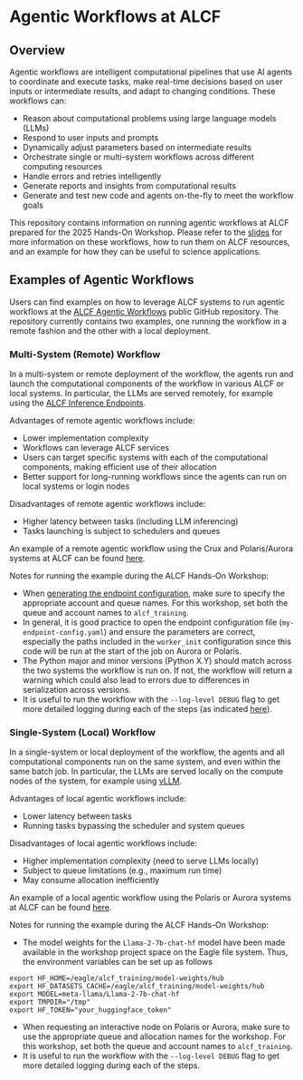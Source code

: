 # Agentic Workflows at ALCF

## Overview

Agentic workflows are intelligent computational pipelines that use AI agents to coordinate and execute tasks, make real-time decisions based on user inputs or intermediate results, and adapt to changing conditions.
These workflows can:

* Reason about computational problems using large language models (LLMs)
* Respond to user inputs and prompts
* Dynamically adjust parameters based on intermediate results
* Orchestrate single or multi-system workflows across different computing resources
* Handle errors and retries intelligently
* Generate reports and insights from computational results
* Generate and test new code and agents on-the-fly to meet the workflow goals

This repository contains information on running agentic workflows at ALCF prepared for the 2025 Hands-On Workshop.
Please refer to the [slides](2025HandsOnWorkshop_agenticWorkflows.pdf) for more information on these workflows, how to run them on ALCF resources, and an example for how they can be useful to science applications.


## Examples of Agentic Workflows

Users can find examples on how to leverage ALCF systems to run agentic workflows at the [ALCF Agentic Workflows](https://github.com/argonne-lcf/alcf-agentics-workflow) public GitHub repository.
The repository currently contains two examples, one running the workflow in a remote fashion and the other with a local deployment.


### Multi-System (Remote) Workflow

In a multi-system or remote deployment of the workflow, the agents run and launch the computational components of the workflow in various ALCF or local systems.
In particular, the LLMs are served remotely, for example using the [ALCF Inference Endpoints](https://docs.alcf.anl.gov/services/inference-endpoints/).

Advantages of remote agentic workflows include:
* Lower implementation complexity
* Workflows can leverage ALCF services
* Users can target specific systems with each of the computational components, making efficient use of their allocation
* Better support for long-running workflows since the agents can run on local systems or login nodes

Disadvantages of remote agentic workflows include:
* Higher latency between tasks (including LLM inferencing)
* Tasks launching is subject to schedulers and queues

An example of a remote agentic workflow using the Crux and Polaris/Aurora systems at ALCF can be found [here](https://github.com/argonne-lcf/alcf-agentics-workflow/tree/main/remoteGlobusToAurora/TUTORIAL.md).

Notes for running the example during the ALCF Hands-On Workshop:
* When [generating the endpoint configuration](https://github.com/argonne-lcf/alcf-agentics-workflow/blob/main/remoteGlobusToAurora/TUTORIAL.md#13-generate-endpoint-configuration), make sure to specify the appropriate account and queue names. For this workshop, set both the queue and account names to `alcf_training`.
* In general, it is good practice to open the endpoint configuration file (`my-endpoint-config.yaml`) and ensure the parameters are correct, especially the paths included in the `worker_init` configuration since this code will be run at the start of the job on Aurora or Polaris.
* The Python major and minor versions (Python X.Y) should match across the two systems the workflow is run on. If not, the workflow will return a warning which could also lead to errors due to differences in serialization across versions.
* It is useful to run the workflow with the `--log-level DEBUG` flag to get more detailed logging during each of the steps (as indicated [here](https://github.com/argonne-lcf/alcf-agentics-workflow/blob/main/remoteGlobusToAurora/TUTORIAL.md#advanced-usage-examples)).


### Single-System (Local) Workflow

In a single-system or local deployment of the workflow, the agents and all computational components run on the same system, and even within the same batch job.
In particular, the LLMs are served locally on the compute nodes of the system, for example using [vLLM](https://docs.alcf.anl.gov/aurora/data-science/inference/vllm/).

Advantages of local agentic workflows include:
* Lower latency between tasks
* Running tasks bypassing the scheduler and system queues

Disadvantages of local agentic workflows include:
* Higher implementation complexity (need to serve LLMs locally)
* Subject to queue limitations (e.g., maximum run time)
* May consume allocation inefficiently 

An example of a local agentic workflow using the Polaris or Aurora systems at ALCF can be found [here](https://github.com/argonne-lcf/alcf-agentics-workflow/tree/main/localWorkflow).


Notes for running the example during the ALCF Hands-On Workshop:
* The model weights for the `Llama-2-7b-chat-hf` model have been made available in the workshop project space on the Eagle file system. Thus, the environment variables can be set up as follows
```
export HF_HOME=/eagle/alcf_training/model-weights/hub
export HF_DATASETS_CACHE=/eagle/alcf_training/model-weights/hub
export MODEL=meta-llama/Llama-2-7b-chat-hf
export TMPDIR="/tmp"
export HF_TOKEN="your_huggingface_token"
```
* When requesting an interactive node on Polaris or Aurora, make sure to use the appropriate queue and allocation names for the workshop. For this workshop, set both the queue and account names to `alcf_training`.
* It is useful to run the workflow with the `--log-level DEBUG` flag to get more detailed logging during each of the steps.

